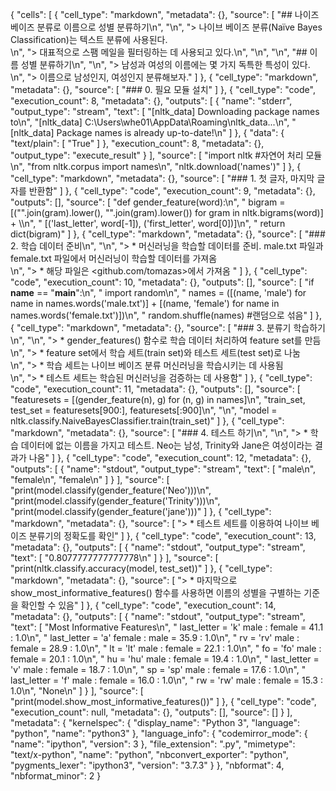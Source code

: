{
 "cells": [
  {
   "cell_type": "markdown",
   "metadata": {},
   "source": [
    "## 나이즈 베이즈 분류로 이름으로 성별 분류하기\n",
    "\n",
    "> 나이브 베이즈 분류(Naïve Bayes Classification)는 텍스트 분류에 사용된다.</br>\n",
    "> 대표적으로 스팸 메일을 필터링하는 데 사용되고 있다.\n",
    "\n",
    "\n",
    "## 이름 성별 분류하기\n",
    "\n",
    "> 남성과 여성의 이름에는 몇 가지 독특한 특성이 있다.</br>\n",
    "> 이름으로 남성인지, 여성인지 분류해보자."
   ]
  },
  {
   "cell_type": "markdown",
   "metadata": {},
   "source": [
    "### 0. 필요 모듈 설치"
   ]
  },
  {
   "cell_type": "code",
   "execution_count": 8,
   "metadata": {},
   "outputs": [
    {
     "name": "stderr",
     "output_type": "stream",
     "text": [
      "[nltk_data] Downloading package names to\n",
      "[nltk_data]     C:\\Users\\whe01\\AppData\\Roaming\\nltk_data...\n",
      "[nltk_data]   Package names is already up-to-date!\n"
     ]
    },
    {
     "data": {
      "text/plain": [
       "True"
      ]
     },
     "execution_count": 8,
     "metadata": {},
     "output_type": "execute_result"
    }
   ],
   "source": [
    "import nltk  #자연어 처리 모듈\n",
    "from nltk.corpus import names\n",
    "nltk.download('names')"
   ]
  },
  {
   "cell_type": "markdown",
   "metadata": {},
   "source": [
    "### 1. 첫 글자, 마지막 글자를 반환함"
   ]
  },
  {
   "cell_type": "code",
   "execution_count": 9,
   "metadata": {},
   "outputs": [],
   "source": [
    "def gender_feature(word):\n",
    "    bigram = [(\"\".join(gram).lower(), \"\".join(gram).lower()) for gram in nltk.bigrams(word)] + \\\n",
    "             [('last_letter', word[-1]), ('first_letter', word[0])]\n",
    "    return dict(bigram)"
   ]
  },
  {
   "cell_type": "markdown",
   "metadata": {},
   "source": [
    "### 2. 학습 데이터 준비\n",
    "\n",
    "> * 머신러닝을 학습할 데이터를 준비. male.txt 파일과 female.txt 파일에서 머신러닝이 학습할 데이터를 가져옴 </br>\n",
    "> * 해당 파일은 <github.com/tomazas>에서 가져옴 "
   ]
  },
  {
   "cell_type": "code",
   "execution_count": 10,
   "metadata": {},
   "outputs": [],
   "source": [
    "if __name__ == \"__main__\":\n",
    "    import random\n",
    "    names = ([(name, 'male') for name in names.words('male.txt')] + [(name, 'female') for name in names.words('female.txt')])\n",
    "    random.shuffle(names) #랜덤으로 섞음"
   ]
  },
  {
   "cell_type": "markdown",
   "metadata": {},
   "source": [
    "### 3. 분류기 학습하기\n",
    "\n",
    "> * gender_features() 함수로 학습 데이터 처리하여 feature set를 만듬 </br>\n",
    "> * feature set에서 학습 세트(train set)와 테스트 세트(test set)로 나눔 </br>\n",
    "> * 학습 세트는 나이브 베이즈 분류 머신러닝을 학습시키는 데 사용됨 </br>\n",
    "> * 테스트 세트는 학습된 머신러닝을 검증하는 데 사용함"
   ]
  },
  {
   "cell_type": "code",
   "execution_count": 11,
   "metadata": {},
   "outputs": [],
   "source": [
    "featuresets = [(gender_feature(n), g) for (n, g) in names]\n",
    "train_set, test_set = featuresets[900:], featuresets[:900]\n",
    "\n",
    "model = nltk.classify.NaiveBayesClassifier.train(train_set)"
   ]
  },
  {
   "cell_type": "markdown",
   "metadata": {},
   "source": [
    "### 4. 테스트 하기\n",
    "\n",
    "> * 학습 데이터에 없는 이름을 가지고 테스트. Neo는 남성, Trinity와 Jane은 여성이라는 결과가 나옴"
   ]
  },
  {
   "cell_type": "code",
   "execution_count": 12,
   "metadata": {},
   "outputs": [
    {
     "name": "stdout",
     "output_type": "stream",
     "text": [
      "male\n",
      "female\n",
      "female\n"
     ]
    }
   ],
   "source": [
    "print(model.classify(gender_feature('Neo')))\n",
    "print(model.classify(gender_feature('Trinity')))\n",
    "print(model.classify(gender_feature('jane')))"
   ]
  },
  {
   "cell_type": "markdown",
   "metadata": {},
   "source": [
    "> * 테스트 세트를 이용하여 나이브 베이즈 분류기의 정확도를 확인"
   ]
  },
  {
   "cell_type": "code",
   "execution_count": 13,
   "metadata": {},
   "outputs": [
    {
     "name": "stdout",
     "output_type": "stream",
     "text": [
      "0.8077777777777778\n"
     ]
    }
   ],
   "source": [
    "print(nltk.classify.accuracy(model, test_set))"
   ]
  },
  {
   "cell_type": "markdown",
   "metadata": {},
   "source": [
    "> * 마지막으로 show_most_informative_features() 함수를 사용하면 이름의 성별을 구별하는 기준을 확인할 수 있음"
   ]
  },
  {
   "cell_type": "code",
   "execution_count": 14,
   "metadata": {},
   "outputs": [
    {
     "name": "stdout",
     "output_type": "stream",
     "text": [
      "Most Informative Features\n",
      "             last_letter = 'k'              male : female =     41.1 : 1.0\n",
      "             last_letter = 'a'            female : male   =     35.9 : 1.0\n",
      "                      rv = 'rv'             male : female =     28.9 : 1.0\n",
      "                      lt = 'lt'             male : female =     22.1 : 1.0\n",
      "                      fo = 'fo'             male : female =     20.1 : 1.0\n",
      "                      hu = 'hu'             male : female =     19.4 : 1.0\n",
      "             last_letter = 'v'              male : female =     18.7 : 1.0\n",
      "                      sp = 'sp'             male : female =     17.6 : 1.0\n",
      "             last_letter = 'f'              male : female =     16.0 : 1.0\n",
      "                      rw = 'rw'             male : female =     15.3 : 1.0\n",
      "None\n"
     ]
    }
   ],
   "source": [
    "print(model.show_most_informative_features())"
   ]
  },
  {
   "cell_type": "code",
   "execution_count": null,
   "metadata": {},
   "outputs": [],
   "source": []
  }
 ],
 "metadata": {
  "kernelspec": {
   "display_name": "Python 3",
   "language": "python",
   "name": "python3"
  },
  "language_info": {
   "codemirror_mode": {
    "name": "ipython",
    "version": 3
   },
   "file_extension": ".py",
   "mimetype": "text/x-python",
   "name": "python",
   "nbconvert_exporter": "python",
   "pygments_lexer": "ipython3",
   "version": "3.7.3"
  }
 },
 "nbformat": 4,
 "nbformat_minor": 2
}
